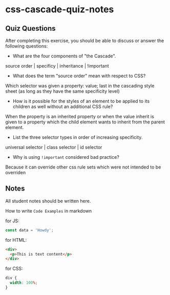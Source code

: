 # css-cascade-quiz-notes

## Quiz Questions

After completing this exercise, you should be able to discuss or answer the following questions:

- What are the four components of "the Cascade".

source order | specificy | inheritance | !important

- What does the term "source order" mean with respect to CSS?

Which selector was given a property: value; last in the cascading style sheet (as long as they have the same specificity level)

- How is it possible for the styles of an element to be applied to its children as well without an additional CSS rule?

When the property is an inherited property or when the value inherit is given to a property which the child element wants to inherit from the parent element.

- List the three selector types in order of increasing specificity.

universal selector | class selector | id selector

- Why is using `!important` considered bad practice?

Because it can override other css rule sets which were not intended to be overriden

## Notes

All student notes should be written here.

How to write `Code Examples` in markdown

for JS:

```javascript
const data = 'Howdy';
```

for HTML:

```html
<div>
  <p>This is text content</p>
</div>
```

for CSS:

```css
div {
  width: 100%;
}
```
